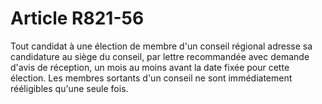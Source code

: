 # Article R821-56

Tout candidat à une élection de membre d'un conseil régional adresse sa candidature au siège du conseil, par lettre recommandée avec demande d'avis de réception, un mois au moins avant la date fixée pour cette élection.   Les membres sortants d'un conseil ne sont immédiatement rééligibles qu'une seule fois.